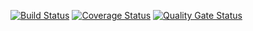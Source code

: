 [![Build Status](https://travis-ci.org/UnaQu666/lol.svg?branch=main)](https://travis-ci.org/UnaQu666/lol)
[![Coverage Status](https://coveralls.io/repos/github/UnaQu666/lol/badge.svg)](https://coveralls.io/github/UnaQu666/lol)
[![Quality Gate Status](https://sonarcloud.io/api/project_badges/measure?project=UnaQu666_lol&metric=alert_status)](https://sonarcloud.io/dashboard?id=UnaQu_lol)

